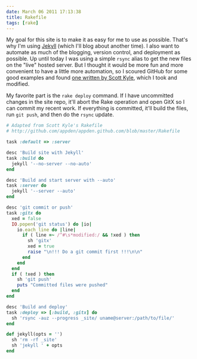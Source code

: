 ```yaml
---
date: March 06 2011 17:13:38
title: Rakefile
tags: [rake]
---
```


My goal for this site is to make it as easy for me to use as possible. That's why I'm using [Jekyll][1] (which I'll blog about another time). I also want to automate as much of the blogging, version control, and deployment as possible. Up until today I was using a simple `rsync` alias to get the new files on the "live" hosted server. But I thought it would be more fun and more convenient to have a little more automation, so I scoured GitHub for some good examples and found [one written by Scott Kyle][2], which I took and modified.

My favorite part is the `rake deploy` command. If I have uncommitted changes in the site repo, it'll abort the Rake operation and open GitX so I can commit my recent work. If everything is committed, it'll build the files, run `git push`, and then do the `rsync` update.

```ruby
# Adapted from Scott Kyle's Rakefile
# http://github.com/appden/appden.github.com/blob/master/Rakefile

task :default => :server

desc 'Build site with Jekyll'
task :build do
  jekyll '--no-server --no-auto'
end

desc 'Build and start server with --auto'
task :server do
  jekyll '--server --auto'
end

desc 'git commit or push'
task :gitx do
  xed = false
  IO.popen('git status') do |io|
    io.each_line do |line|
      if ( line =~ /^#\s*modified:/ && !xed ) then
        sh 'gitx'
        xed = true
        raise "\n!!! Do a git commit first !!!\n\n"
      end
    end
  end
  if ( !xed ) then
    sh 'git push'
    puts "Committed files were pushed"
  end
end

desc 'Build and deploy'
task :deploy => [:build, :gitx] do
  sh 'rsync -auz --progress _site/ uname@server:/path/to/file/'
end

def jekyll(opts = '')
  sh 'rm -rf _site'
  sh 'jekyll ' + opts
end
```

[1]: https://github.com/mojombo/jekyll
[2]: https://github.com/appden/appden.github.com/blob/master/Rakefile
